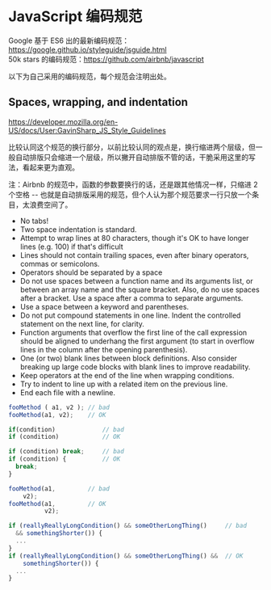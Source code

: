 # JavaScript 编码规范

Google 基于 ES6 出的最新编码规范：https://google.github.io/styleguide/jsguide.html   
50k stars 的编码规范：https://github.com/airbnb/javascript

以下为自己采用的编码规范，每个规范会注明出处。

## Spaces, wrapping, and indentation

https://developer.mozilla.org/en-US/docs/User:GavinSharp_JS_Style_Guidelines

比较认同这个规范的换行部分，以前比较认同的观点是，换行缩进两个层级，但一般自动排版只会缩进一个层级，所以撇开自动排版不管的话，干脆采用这里的写法，看起来更为直观。

注：Airbnb 的规范中，函数的参数要换行的话，还是跟其他情况一样，只缩进 2个空格 -- 也就是自动排版采用的规范，但个人认为那个规范要求一行只放一个条目，太浪费空间了。

* No tabs!
* Two space indentation is standard.
* Attempt to wrap lines at 80 characters, though it's OK to have longer lines (e.g. 100) if that's difficult
* Lines should not contain trailing spaces, even after binary operators, commas or semicolons.
* Operators should be separated by a space
* Do not use spaces between a function name and its arguments list, or between an array name and the square bracket. Also, do no use spaces after a bracket. Use a space after a comma to separate arguments.
* Use a space between a keyword and parentheses.
* Do not put compound statements in one line. Indent the controlled statement on the next line, for clarity.
* Function arguments that overflow the first line of the call expression should be aligned to underhang the first argument (to start in overflow lines in the column after the opening parenthesis).
* One (or two) blank lines between block definitions. Also consider breaking up large code blocks with blank lines to improve readability.
* Keep operators at the end of the line when wrapping conditions.
* Try to indent to line up with a related item on the previous line.
* End each file with a newline.

```js
fooMethod ( a1, v2 ); // bad
fooMethod(a1, v2);    // OK

if(condition)             // bad
if (condition)            // OK

if (condition) break;     // bad
if (condition) {          // OK
  break;
}

fooMethod(a1,         // bad
    v2);
fooMethod(a1,         // OK
          v2);

if (reallyReallyLongCondition() && someOtherLongThing()     // bad
  && somethingShorter()) {
  ...
}
if (reallyReallyLongCondition() && someOtherLongThing() &&  // OK
    somethingShorter()) {
  ...
}
```


